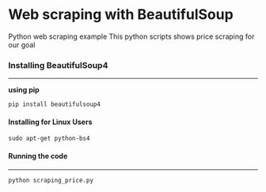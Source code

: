 # Web scraping with BeautifulSoup
Python web scraping example
This python scripts shows price scraping for our goal

### Installing BeautifulSoup4
***

__using pip__
```
pip install beautifulsoup4
```

#### Installing for Linux Users
```
sudo apt-get python-bs4
```

#### Running the code
***
```
python scraping_price.py
```
